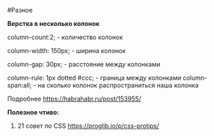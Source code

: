 #Разное

**Верстка в несколько колонок**

column-count:2; - количество колонок

column-width: 150px; - ширина колонок

column-gap: 30px; - расстояние между колонками

column-rule: 1px dotted #ccc; - граница между колонками 
column-span:all; - на сколько колонок распространиться наша колонка

Подробнее
https://habrahabr.ru/post/153955/


**Полезное чтиво:**

1. 21 совет по CSS
https://proglib.io/p/css-protips/


